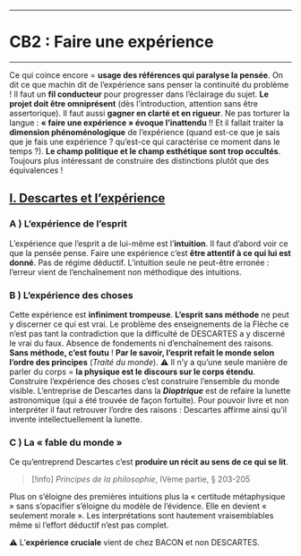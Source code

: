 ***
# CB2 : Faire une expérience
***
Ce qui coince encore = **usage des références qui paralyse la pensée**. On dit ce que machin dit de l’expérience sans penser la continuité du problème ! Il faut un **fil conducteur** pour progresser dans l’éclairage du sujet. **Le projet doit être omniprésent** (dès l’introduction, attention sans être assertorique). Il faut aussi **gagner en clarté et en rigueur**.  Ne pas torturer la langue : **« faire une expérience » évoque l’inattendu** !! Et il fallait traiter la **dimension phénoménologique** de l’expérience (quand est-ce que je sais que je fais une expérience ? qu’est-ce qui caractérise ce moment dans le temps ?). **Le champ politique et le champ esthétique sont trop occultés**. Toujours plus intéressant de construire des distinctions plutôt que des équivalences ! 

## <u>I. Descartes et l’expérience</u>

### A ) L’expérience de l’esprit

L’expérience que l’esprit a de lui-même est l’**intuition**. Il faut d’abord voir ce que la pensée pense. Faire une expérience c’est **être attentif à ce qui lui est donné**. Pas de régime déductif. L’intuition seule ne peut-être erronée : l’erreur vient de l’enchaînement non méthodique des intuitions. 

### B ) L’expérience des choses 

Cette expérience est **infiniment trompeuse**. **L’esprit sans méthode** ne peut y discerner ce qui est vrai. Le problème des enseignements de la Flèche ce n’est pas tant la contradiction que la difficulté de DESCARTES a y discerné le vrai du faux. Absence de fondements ni d’enchaînement des raisons. **Sans méthode, c’est foutu** ! **Par le savoir, l’esprit refait le monde selon l’ordre des principes** (*Traité du monde*). ⚠ Il n’y a qu’une seule manière de parler du corps = **la physique est le discours sur le corps étendu**. Construire l’expérience des choses c’est construire l’ensemble du monde visible. L’entreprise de Descartes dans la ***Dioptrique*** est de refaire la lunette astronomique (qui a été trouvée de façon fortuite). Pour pouvoir livre et non interpréter il faut retrouver l’ordre des raisons : Descartes affirme ainsi qu’il invente intellectuellement la lunette. 

### C ) La « fable du monde »

Ce qu’entreprend Descartes c’est **produire un récit au sens de ce qui se lit**. 

> [!info] *Principes de la philosophie*, IVème partie, § 203-205

Plus on s’éloigne des premières intuitions plus la « certitude métaphysique » sans s’opacifier s’éloigne du modèle de l’évidence. Elle en devient « seulement morale ». Les interprétations sont hautement vraisemblables même si l’effort déductif n’est pas complet. 

⚠ L’**expérience cruciale** vient de chez BACON et non DESCARTES. 

